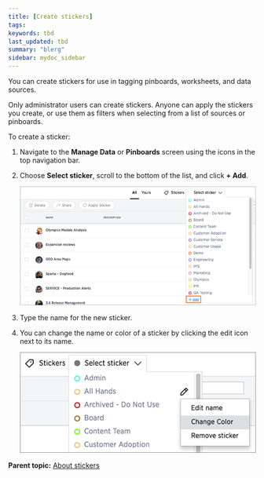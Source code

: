 ```yaml
---
title: [Create stickers]
tags: 
keywords: tbd
last_updated: tbd
summary: "blerg"
sidebar: mydoc_sidebar
---
```

You can create stickers for use in tagging pinboards, worksheets, and data sources.

Only administrator users can create stickers. Anyone can apply the stickers you create, or use them as filters when selecting from a list of sources or pinboards.

To create a sticker:

1.   Navigate to the **Manage Data** or **Pinboards** screen using the icons in the top navigation bar.
2.   Choose **Select sticker**, scroll to the bottom of the list, and click **+ Add**.

     ![](../../images/add_sticker.png "Add a sticker")

3.   Type the name for the new sticker.
4.   You can change the name or color of a sticker by clicking the edit icon next to its name.

     ![](../../images/edit_sticker.png "Edit a sticker")


**Parent topic:** [About stickers](../../admin/data_modeling/stickers_concept.html)
